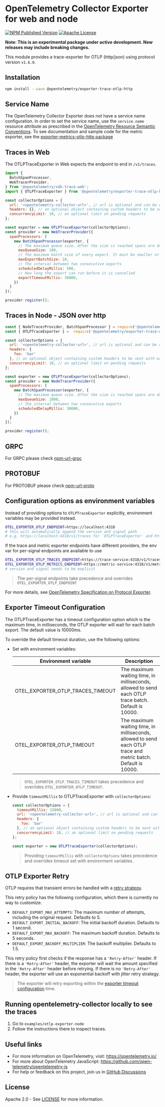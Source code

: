# OpenTelemetry Collector Exporter for web and node

[![NPM Published Version][npm-img]][npm-url]
[![Apache License][license-image]][license-image]

**Note: This is an experimental package under active development. New releases may include breaking changes.**

This module provides a trace-exporter for OTLP (http/json) using protocol version `v1.6.0`.

## Installation

```bash
npm install --save @opentelemetry/exporter-trace-otlp-http
```

## Service Name

The OpenTelemetry Collector Exporter does not have a service name configuration.
In order to set the service name, use the `service.name` resource attribute as prescribed in the [OpenTelemetry Resource Semantic Conventions][semconv-resource-service-name].
To see documentation and sample code for the metric exporter, see the [exporter-metrics-otlp-http package][metrics-exporter-url]

## Traces in Web

The OTLPTraceExporter in Web expects the endpoint to end in `/v1/traces`.

```js
import {
  BatchSpanProcessor,
  WebTracerProvider,
} from '@opentelemetry/sdk-trace-web';
import { OTLPTraceExporter } from '@opentelemetry/exporter-trace-otlp-http';

const collectorOptions = {
  url: '<opentelemetry-collector-url>', // url is optional and can be omitted - default is http://localhost:4318/v1/traces
  headers: {}, // an optional object containing custom headers to be sent with each request
  concurrencyLimit: 10, // an optional limit on pending requests
};

const exporter = new OTLPTraceExporter(collectorOptions);
const provider = new WebTracerProvider({
  spanProcessors: [
    new BatchSpanProcessor(exporter, {
      // The maximum queue size. After the size is reached spans are dropped.
      maxQueueSize: 100,
      // The maximum batch size of every export. It must be smaller or equal to maxQueueSize.
      maxExportBatchSize: 10,
      // The interval between two consecutive exports
      scheduledDelayMillis: 500,
      // How long the export can run before it is cancelled
      exportTimeoutMillis: 30000,
    })
  ]
});

provider.register();

```

## Traces in Node - JSON over http

```js
const { NodeTracerProvider, BatchSpanProcessor } = require('@opentelemetry/sdk-trace-node');
const { OTLPTraceExporter } =  require('@opentelemetry/exporter-trace-otlp-http');

const collectorOptions = {
  url: '<opentelemetry-collector-url>', // url is optional and can be omitted - default is http://localhost:4318/v1/traces
  headers: {
    foo: 'bar'
  }, // an optional object containing custom headers to be sent with each request will only work with http
  concurrencyLimit: 10, // an optional limit on pending requests
};

const exporter = new OTLPTraceExporter(collectorOptions);
const provider = new NodeTracerProvider({
  spanProcessors: [
    new BatchSpanProcessor(exporter, {
      // The maximum queue size. After the size is reached spans are dropped.
      maxQueueSize: 1000,
      // The interval between two consecutive exports
      scheduledDelayMillis: 30000,
    })
  ]
});

provider.register();

```

## GRPC

For GRPC please check [npm-url-grpc]

## PROTOBUF

For PROTOBUF please check [npm-url-proto]

## Configuration options as environment variables

Instead of providing options to `OTLPTraceExporter` explicitly, environment variables may be provided instead.

```sh
OTEL_EXPORTER_OTLP_ENDPOINT=https://localhost:4318
# this will automatically append the version and signal path
# e.g. https://localhost:4318/v1/traces for `OTLPTraceExporter` and https://localhost:4318/v1/metrics for `OTLPMetricExporter`
```

If the trace and metric exporter endpoints have different providers, the env var for per-signal endpoints are available to use

```sh
OTEL_EXPORTER_OTLP_TRACES_ENDPOINT=https://trace-service:4318/v1/traces
OTEL_EXPORTER_OTLP_METRICS_ENDPOINT=https://metric-service:4318/v1/metrics
# version and signal needs to be explicit
```

> The per-signal endpoints take precedence and overrides `OTEL_EXPORTER_OTLP_ENDPOINT`

For more details, see [OpenTelemetry Specification on Protocol Exporter][opentelemetry-spec-protocol-exporter].

## Exporter Timeout Configuration

The OTLPTraceExporter has a timeout configuration option which is the maximum time, in milliseconds, the OTLP exporter will wait for each batch export. The default value is 10000ms.

To override the default timeout duration, use the following options:

- Set with environment variables:

  | Environment variable | Description |
  |----------------------|-------------|
  | OTEL_EXPORTER_OTLP_TRACES_TIMEOUT | The maximum waiting time, in milliseconds, allowed to send each OTLP trace batch. Default is 10000. |
  | OTEL_EXPORTER_OTLP_TIMEOUT | The maximum waiting time, in milliseconds, allowed to send each OTLP trace and metric batch. Default is 10000. |

  > `OTEL_EXPORTER_OTLP_TRACES_TIMEOUT` takes precedence and overrides `OTEL_EXPORTER_OTLP_TIMEOUT`.

- Provide `timeoutMillis` to OTLPTraceExporter with `collectorOptions`:

  ```js
  const collectorOptions = {
    timeoutMillis: 15000,
    url: '<opentelemetry-collector-url>', // url is optional and can be omitted - default is http://localhost:4318/v1/traces
    headers: {
      foo: 'bar'
    }, // an optional object containing custom headers to be sent with each request will only work with http
    concurrencyLimit: 10, // an optional limit on pending requests
  };

  const exporter = new OTLPTraceExporter(collectorOptions);
  ```

  > Providing `timeoutMillis` with `collectorOptions` takes precedence and overrides timeout set with environment variables.

## OTLP Exporter Retry

OTLP requires that transient errors be handled with a [retry strategy](https://github.com/open-telemetry/opentelemetry-specification/blob/main/specification/protocol/exporter.md#retry).

This retry policy has the following configuration, which there is currently no way to customize.

- `DEFAULT_EXPORT_MAX_ATTEMPTS`: The maximum number of attempts, including the original request. Defaults to 5.
- `DEFAULT_EXPORT_INITIAL_BACKOFF`: The initial backoff duration. Defaults to 1 second.
- `DEFAULT_EXPORT_MAX_BACKOFF`: The maximum backoff duration. Defaults to 5 seconds.
- `DEFAULT_EXPORT_BACKOFF_MULTIPLIER`: The backoff multiplier. Defaults to 1.5.

This retry policy first checks if the response has a `'Retry-After'` header. If there is a `'Retry-After'` header, the exporter will wait the amount specified in the `'Retry-After'` header before retrying. If there is no `'Retry-After'` header, the exporter will use an exponential backoff with jitter retry strategy.

  > The exporter will retry exporting within the [exporter timeout configuration](#exporter-timeout-configuration) time.

## Running opentelemetry-collector locally to see the traces

1. Go to `examples/otlp-exporter-node`
2. Follow the instructions there to inspect traces.

## Useful links

- For more information on OpenTelemetry, visit: <https://opentelemetry.io/>
- For more about OpenTelemetry JavaScript: <https://github.com/open-telemetry/opentelemetry-js>
- For help or feedback on this project, join us in [GitHub Discussions][discussions-url]

## License

Apache 2.0 - See [LICENSE][license-url] for more information.

[discussions-url]: https://github.com/open-telemetry/opentelemetry-js/discussions
[license-url]: https://github.com/open-telemetry/opentelemetry-js/blob/main/LICENSE
[license-image]: https://img.shields.io/badge/license-Apache_2.0-green.svg?style=flat
[npm-url]: https://www.npmjs.com/package/@opentelemetry/exporter-trace-otlp-http
[npm-url-grpc]: https://www.npmjs.com/package/@opentelemetry/exporter-trace-otlp-grpc
[npm-url-proto]: https://www.npmjs.com/package/@opentelemetry/exporter-trace-otlp-proto
[npm-img]: https://badge.fury.io/js/%40opentelemetry%2Fexporter-trace-otlp-http.svg
[opentelemetry-spec-protocol-exporter]: https://github.com/open-telemetry/opentelemetry-specification/blob/main/specification/protocol/exporter.md#configuration-options
[semconv-resource-service-name]: https://github.com/open-telemetry/opentelemetry-specification/blob/main/specification/resource/semantic_conventions/README.md#service
[metrics-exporter-url]: https://github.com/open-telemetry/opentelemetry-js/tree/main/experimental/packages/opentelemetry-exporter-metrics-otlp-http
